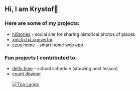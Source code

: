 ## Hi, I am Krystof👋
### Here are some of my projects:
- [hiStories](https://github.com/krystofex/hiStories) - social site for sharing historical photos of places
- [xml to txt convertor](https://github.com/krystofex/txt-to-xml-converter)
- [czus home](https://github.com/krystofex/czus-home) - smart home web app
 
### Fun projects I contributed to:
- [delta time](https://github.com/czM1K3/DeltaTime) - school schedule (showing next lesson)
- [count downer](https://github.com/filiptronicek/CountDowner) 
\
\
[![Top Langs](https://github-readme-stats.vercel.app/api/top-langs/?username=krystofex&layout=compact)](https://github.com/anuraghazra/github-readme-stats)
